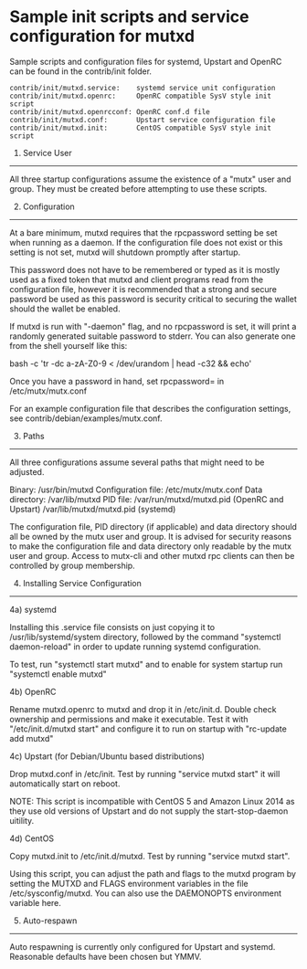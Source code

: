 Sample init scripts and service configuration for mutxd
==========================================================

Sample scripts and configuration files for systemd, Upstart and OpenRC
can be found in the contrib/init folder.

    contrib/init/mutxd.service:    systemd service unit configuration
    contrib/init/mutxd.openrc:     OpenRC compatible SysV style init script
    contrib/init/mutxd.openrcconf: OpenRC conf.d file
    contrib/init/mutxd.conf:       Upstart service configuration file
    contrib/init/mutxd.init:       CentOS compatible SysV style init script

1. Service User
---------------------------------

All three startup configurations assume the existence of a "mutx" user
and group.  They must be created before attempting to use these scripts.

2. Configuration
---------------------------------

At a bare minimum, mutxd requires that the rpcpassword setting be set
when running as a daemon.  If the configuration file does not exist or this
setting is not set, mutxd will shutdown promptly after startup.

This password does not have to be remembered or typed as it is mostly used
as a fixed token that mutxd and client programs read from the configuration
file, however it is recommended that a strong and secure password be used
as this password is security critical to securing the wallet should the
wallet be enabled.

If mutxd is run with "-daemon" flag, and no rpcpassword is set, it will
print a randomly generated suitable password to stderr.  You can also
generate one from the shell yourself like this:

bash -c 'tr -dc a-zA-Z0-9 < /dev/urandom | head -c32 && echo'

Once you have a password in hand, set rpcpassword= in /etc/mutx/mutx.conf

For an example configuration file that describes the configuration settings,
see contrib/debian/examples/mutx.conf.

3. Paths
---------------------------------

All three configurations assume several paths that might need to be adjusted.

Binary:              /usr/bin/mutxd
Configuration file:  /etc/mutx/mutx.conf
Data directory:      /var/lib/mutxd
PID file:            /var/run/mutxd/mutxd.pid (OpenRC and Upstart)
                     /var/lib/mutxd/mutxd.pid (systemd)

The configuration file, PID directory (if applicable) and data directory
should all be owned by the mutx user and group.  It is advised for security
reasons to make the configuration file and data directory only readable by the
mutx user and group.  Access to mutx-cli and other mutxd rpc clients
can then be controlled by group membership.

4. Installing Service Configuration
-----------------------------------

4a) systemd

Installing this .service file consists on just copying it to
/usr/lib/systemd/system directory, followed by the command
"systemctl daemon-reload" in order to update running systemd configuration.

To test, run "systemctl start mutxd" and to enable for system startup run
"systemctl enable mutxd"

4b) OpenRC

Rename mutxd.openrc to mutxd and drop it in /etc/init.d.  Double
check ownership and permissions and make it executable.  Test it with
"/etc/init.d/mutxd start" and configure it to run on startup with
"rc-update add mutxd"

4c) Upstart (for Debian/Ubuntu based distributions)

Drop mutxd.conf in /etc/init.  Test by running "service mutxd start"
it will automatically start on reboot.

NOTE: This script is incompatible with CentOS 5 and Amazon Linux 2014 as they
use old versions of Upstart and do not supply the start-stop-daemon uitility.

4d) CentOS

Copy mutxd.init to /etc/init.d/mutxd. Test by running "service mutxd start".

Using this script, you can adjust the path and flags to the mutxd program by
setting the MUTXD and FLAGS environment variables in the file
/etc/sysconfig/mutxd. You can also use the DAEMONOPTS environment variable here.

5. Auto-respawn
-----------------------------------

Auto respawning is currently only configured for Upstart and systemd.
Reasonable defaults have been chosen but YMMV.

